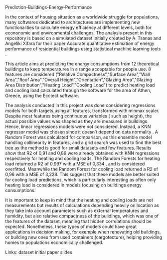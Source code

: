 Prediction-Buildings-Energy-Performance

In the context of housing situation as a worldwide struggle for populations, many softwares dedicated to architectures are  implementing new functionalities to calculate energy efficiency at different levels, both for econonomic and environmental challenges.
The analysis present in this repository is based on a simulated dataset initially created by A. Tsanas and  Angeliki Xifara for their paper Accurate quantitative estimation of energy performance of residential buildings using statistical machine learning tools .

This article aims at predicting the energy consumptions from 12 theoretical buildings to keep temperatures in a range acceptable for people use. 8 features are considered ("Relative Compactness","Surface Area","Wall Area","Roof Area","Overall Height","Orientation","Glazing Area","Glazing Area Distribution","Heating Load","Cooling Load") to predict heating load and cooling load calculated through the software for the area of Athen, Greece, using the Ecotect software.

The analysis  conducted in this project was done considering regressions models for both targets,using all features, transformed with minmax scaler.
Despite most features being continuous variables ( such as height), the actual possible values was shaped as they are measured in buildings. Hence, linear regressions models were not considered.
Instead, a KNN regressor model was chosen since it doesn’t depend on data normality . A Random Forest was calculated for comparison, as this ensemble model handling collinearity in features, and a grid search was used to find the best tree as the method is good for small datasets and few features.
Results show that R2 of 0,91 and 0,89 were already obtained with KNN regressions respectively for heating and cooling loads.
The Random Forests for heating load returned a R2 of 0,997 with a MSE of 0,334 , and is considered overfitted.
Meanwhile the Random Forest for cooling load returned a R2 of 0,96 with a MSE of 3,228.
This suggest that these models are better suited for cooling load predictions, which is particularly interesting as often only heating load is considered in models focusing on buildings energy consumptions.

It is important to keep in mind that the heating and cooling loads are not measurements but results of calculations depending heavily on location as they take into account parameters such as external temperatures and humidity, but also relative compactness of the buildings, which was one of the features of the dataset, meaning that hidden correlations should be expected.
Nonetheless, these types of models could have great applications in decision making, for exemple when renovating old buildings, or building new ones from used containers (cargotecture), helping providing homes to populations economically challenged.

Links:
dataset
initial paper
slides

